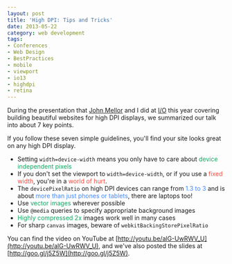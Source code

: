 ```yaml
---
layout: post
title: 'High DPI: Tips and Tricks'
date: 2013-05-22
category: web development
tags:
- Conferences
- Web Design
- BestPractices
- mobile
- viewport
- io13
- highdpi
- retina
---
```

During the presentation that [John Mellor](https://plus.google.com/115120259572077332394/posts) and I did at [I/O](https://developers.google.com/events/io/2013/) this year covering building beautiful websites for high DPI displays, we summarized our talk into about 7 key points.

If you follow these seven simple guidelines, you'll find your site looks great on any high DPI display.

*   Setting `width=device-width` means you only have to care about <span style="color: #0da861;">device independent pixels</span>
*   If you don't set the viewport to `width=device-width`, or if you use a <span style="color: #f44a3f;">fixed width</span>, you're in a <span style="color: #f44a3f;">world of hurt</span>.
*   The `devicePixelRatio` on high DPI devices can range from <span style="color: #4387fd;">1.3 to 3</span> and is about <span style="color: #4387fd;">more than just phones or tablets</span>, there are laptops too!
*   Use <span style="color: #0da861;">vector images</span> wherever possible
*   Use `@media` queries to specify appropriate background images
*   <span style="color: #0da861;">Highly compressed 2x</span> images work well in many cases
*   For sharp `canvas` images, beware of `webkitBackingStorePixelRatio`

You can find the video on YouTube at [http://youtu.be/alG-UwRWV_U](http://youtu.be/alG-UwRWV_U), and we've also posted the slides at [http://goo.gl/j5Z5W](http://goo.gl/j5Z5W).
